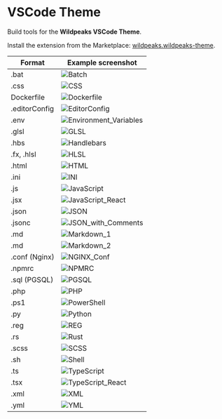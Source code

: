 # VSCode Theme

Build tools for the **Wildpeaks VSCode Theme**.

Install the extension from the Marketplace: [wildpeaks.wildpeaks-theme](https://marketplace.visualstudio.com/items?itemName=wildpeaks.wildpeaks-theme).


| Format  | Example screenshot |
| ------------- | ------------- |
| .bat  | ![Batch](screenshots/Batch.jpg) |
| .css  | ![CSS](screenshots/CSS.jpg) |
| Dockerfile  | ![Dockerfile](screenshots/Dockerfile.jpg) |
| .editorConfig  | ![EditorConfig](screenshots/EditorConfig.jpg) |
| .env  | ![Environment_Variables](screenshots/Environment_Variables.jpg) |
| .glsl  | ![GLSL](screenshots/GLSL.jpg) |
| .hbs  | ![Handlebars](screenshots/Handlebars.jpg) |
| .fx, .hlsl  | ![HLSL](screenshots/HLSL.jpg) |
| .html  | ![HTML](screenshots/HTML.jpg) |
| .ini  | ![INI](screenshots/INI.jpg) |
| .js  | ![JavaScript](screenshots/JavaScript.jpg) |
| .jsx  | ![JavaScript_React](screenshots/JavaScript_React.jpg) |
| .json  | ![JSON](screenshots/JSON.jpg) |
| .jsonc  | ![JSON_with_Comments](screenshots/JSON_with_Comments.jpg) |
| .md  | ![Markdown_1](screenshots/Markdown_1.jpg) |
| .md  | ![Markdown_2](screenshots/Markdown_2.jpg) |
| .conf (Nginx)  | ![NGINX_Conf](screenshots/NGINX_Conf.jpg) |
| .npmrc  | ![NPMRC](screenshots/NPMRC.jpg) |
| .sql (PGSQL)  | ![PGSQL](screenshots/PGSQL.jpg) |
| .php  | ![PHP](screenshots/PHP.jpg) |
| .ps1  | ![PowerShell](screenshots/PowerShell.jpg) |
| .py  | ![Python](screenshots/Python.jpg) |
| .reg  | ![REG](screenshots/REG.jpg) |
| .rs  | ![Rust](screenshots/Rust.jpg) |
| .scss  | ![SCSS](screenshots/SCSS.jpg) |
| .sh  | ![Shell](screenshots/Shell.jpg) |
| .ts  | ![TypeScript](screenshots/TypeScript.jpg) |
| .tsx  | ![TypeScript_React](screenshots/TypeScript_React.jpg) |
| .xml  | ![XML](screenshots/XML.jpg) |
| .yml  | ![YML](screenshots/YML.jpg) |
